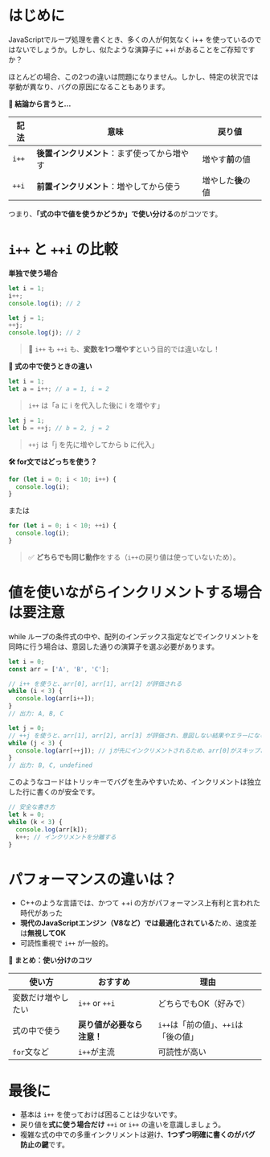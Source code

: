 # はじめに

JavaScriptでループ処理を書くとき、多くの人が何気なく i++ を使っているのではないでしょうか。しかし、似たような演算子に ++i があることをご存知ですか？

ほとんどの場合、この2つの違いは問題になりません。しかし、特定の状況では挙動が異なり、バグの原因になることもあります。

**🧠 結論から言うと…**

| 記法   | 意味                       | 戻り値   |
|--------|----------------------------|----------|
| `i++`  | **後置インクリメント**：まず使ってから増やす | 増やす**前**の値 |
| `++i`  | **前置インクリメント**：増やしてから使う     | 増やした**後**の値 |

つまり、**「式の中で値を使うかどうか」で使い分ける**のがコツです。

# `i++` と `++i` の比較

**単独で使う場合**

```js
let i = 1;
i++;
console.log(i); // 2

let j = 1;
++j;
console.log(j); // 2
```

> 📌 `i++` も `++i` も、**変数を1つ増やす**という目的では違いなし！

**🧩 式の中で使うときの違い**

```js
let i = 1;
let a = i++; // a = 1, i = 2
```

>`i++` は「a に i を代入した後に i を増やす」

```js
let j = 1;
let b = ++j; // b = 2, j = 2
```

>`++j` は「j を先に増やしてから b に代入」

**🛠 for文ではどっちを使う？**

```js
for (let i = 0; i < 10; i++) {
  console.log(i);
}
```

または

```js
for (let i = 0; i < 10; ++i) {
  console.log(i);
}
```

> ✅ **どちらでも同じ動作**をする（`i++`の戻り値は使っていないため）。


# 値を使いながらインクリメントする場合は要注意

while ループの条件式の中や、配列のインデックス指定などでインクリメントを同時に行う場合は、意図した通りの演算子を選ぶ必要があります。

```js
let i = 0;
const arr = ['A', 'B', 'C'];

// i++ を使うと、arr[0], arr[1], arr[2] が評価される
while (i < 3) {
  console.log(arr[i++]); 
}
// 出力: A, B, C

let j = 0;
// ++j を使うと、arr[1], arr[2], arr[3] が評価され、意図しない結果やエラーになる
while (j < 3) {
  console.log(arr[++j]); // jが先にインクリメントされるため、arr[0]がスキップされる
}
// 出力: B, C, undefined
```

このようなコードはトリッキーでバグを生みやすいため、インクリメントは独立した行に書くのが安全です。

```js
// 安全な書き方
let k = 0;
while (k < 3) {
  console.log(arr[k]);
  k++; // インクリメントを分離する
}
```

# パフォーマンスの違いは？

- C++のような言語では、かつて ++i の方がパフォーマンス上有利と言われた時代があった
- **現代のJavaScriptエンジン（V8など）では最適化されている**ため、速度差は**無視してOK**
- 可読性重視で `i++` が一般的。

**🎯 まとめ：使い分けのコツ**

| 使い方           | おすすめ     | 理由 |
|------------------|--------------|------|
| 変数だけ増やしたい | `i++` or `++i` | どちらでもOK（好みで） |
| 式の中で使う       | **戻り値が必要なら注意！** | `i++`は「前の値」、`++i`は「後の値」 |
| `for`文など       | `i++`が主流   | 可読性が高い           |

# 最後に

- 基本は `i++` を使っておけば困ることは少ないです。
- 戻り値を**式に使う場合だけ** `++i` or `i++` の違いを意識しましょう。
- 複雑な式の中での多重インクリメントは避け、**1つずつ明確に書くのがバグ防止の鍵**です。
